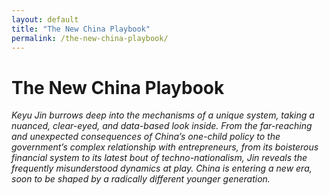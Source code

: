 ```yaml
---
layout: default
title: "The New China Playbook"
permalink: /the-new-china-playbook/
---
```


# **The New China Playbook**

*Keyu Jin burrows deep into the mechanisms of a unique system, taking a nuanced, clear-eyed, and data-based look inside. From the far-reaching and unexpected consequences of China’s one-child policy to the government’s complex relationship with entrepreneurs, from its boisterous financial system to its latest bout of techno-nationalism, Jin reveals the frequently misunderstood dynamics at play. China is entering a new era, soon to be shaped by a radically different younger generation.*
